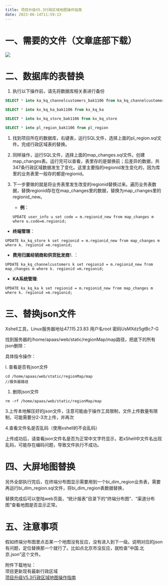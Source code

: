 ```yaml
---
title: 项目升级V5.3行政区域地图操作指南
date: 2023-06-14T11:59:13
---
```


# 一、需要的文件（文章底部下载）

![](http://apaas.wxchina.com:8881/wp-content/uploads/%E4%BC%81%E4%B8%9A%E5%BE%AE%E4%BF%A1%E6%88%AA%E5%9B%BE_16867134196597.png)

# 二、数据库的表替换

1. 执行以下操作前，请先将数据库相关表进行备份

```sql
SELECT * into ka_kq_channelcustomers_bak1106 from ka_kq_channelcustomers

SELECT * into kx_kq_ka_bak1106 from kx_kq_ka

SELECT * into kx_kq_store_bak1106 from kx_kq_store

SELECT * into pl_region_bak1106 from pl_region
```

1. 找到项目所在的数据库，右键表，运行SQL文件，选择上面的pl\_region.sql文件。完成行政区域表的替换。
2. 同样操作，运行SQL文件，选择上面的map\_changes.sql文件。创建map\_changes表。运行完可以查看，表里存的是替换前；后差异的数据，共347条行政区域数据发生了变化。这里主要指的regionid发生变化的，因为库里的业务表里一般存的都是regionid。

3. 下一步要做的就是将业务表里发生改变的regionid替换过来。遍历业务表数据，替换regionid存在在map\_changes里的数据，替换为map\_changes里的regionid\_new。

   * **例**：

   `UPDATE user_info u set code = m.regionid_new from map_changes m where u.code=m.regionid;`

* **终端管理**：

`UPDATE kx_kq_store k set regionid = m.regionid_new from map_changes m where k. regionid =m.regionid;`

* **费用归属经销商和供货批发商**1\. ：

`UPDATE ka_kq_channelcustomers k set regionid = m.regionid_new from map_changes m where k. regionid =m.regionid;`

* **KA系统管理**:

`UPDATE kx_kq_ka k set regionid = m.regionid_new from map_changes m where k. regionid =m.regionid;`

# 三、替换json文件

Xshell工具，Linux服务器地址47.115.23.83 用户名root 密码UsMXdz5gtBc7-G

找到服务器的/home/apaas/web/static/regionMap/map路径，把底下的所有json删除：

具体指令操作：  
  
l. 查看是否有json文件

```shell
cd /home/apaas/web/static/regionMap/map
//服务器路径 
```

1. 删除json文件

```shell
rm -rf /home/apaas/web/static/regionMap/map
```

3.上传本地解压好的json文件，注意可能由于操作工具限制，文件上传数量有限制，可能需要分2-3次上传，并再次

4.查看文件名是否乱码（使用xshell的不会乱码）  
  
上传成功后，请查看json文件名是否为正常中文字符显示，若xShell中文件名出现乱码，可能存在编码问题，导致文件执行不成功。

# 四、大屏地图替换

另外全部执行完后，在终端分布图显示需要用到一个bi\_dim\_region业务表，需要再运行bi\_dim\_region.sql文件，将bi\_dim\_region表数据替换，

替换完成后可以登陆web页面，“统计报表”目录下的“终端分布图”、“渠道分布图”查看地图是否显示正常。

# 五、注意事项

假如终端分布图里点击某一个地图没有反应，没有进入到下一级。说明对应的json有问题，定位替换那一个就行了。比如点北京市没反应，就检查”中国.北京.json”这个文件。

附件下载地址：  
项目更新现有最新行政区域  
[项目升级V5.3行政区域地图操作指南](http://apaas.wxchina.com:8881/wp-content/uploads/项目升级V5.3行政区域地图操作指南.zip "项目升级V5.3行政区域地图操作指南")